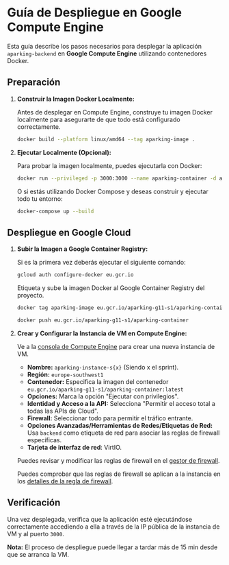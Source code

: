 # Guía de Despliegue en Google Compute Engine

Esta guía describe los pasos necesarios para desplegar la aplicación `aparking-backend` en **Google Compute Engine** utilizando contenedores Docker.

## Preparación

1. **Construir la Imagen Docker Localmente:**

   Antes de desplegar en Compute Engine, construye tu imagen Docker localmente para asegurarte de que todo está configurado correctamente.

    ```bash
    docker build --platform linux/amd64 --tag aparking-image .
    ```

2. **Ejecutar Localmente (Opcional):**

   Para probar la imagen localmente, puedes ejecutarla con Docker:

    ```bash
    docker run --privileged -p 3000:3000 --name aparking-container -d aparking-image
    ```

   O si estás utilizando Docker Compose y deseas construir y ejecutar todo tu entorno:

    ```bash
    docker-compose up --build
    ```

## Despliegue en Google Cloud

1. **Subir la Imagen a Google Container Registry:**

    Si es la primera vez deberás ejecutar el siguiente comando:
    ```bash
    gcloud auth configure-docker eu.gcr.io
    ```
   Etiqueta y sube la imagen Docker al Google Container Registry del proyecto.

    ```bash
    docker tag aparking-image eu.gcr.io/aparking-g11-s1/aparking-container
    ```
    ```bash
    docker push eu.gcr.io/aparking-g11-s1/aparking-container
    ```

2. **Crear y Configurar la Instancia de VM en Compute Engine:**

   Ve a la [consola de Compute Engine](https://console.cloud.google.com/compute/instances?onCreate=true&project=aparking-g11-s1) para crear una nueva instancia de VM.

   - **Nombre:** `aparking-instance-s{x}` (Siendo x el sprint).
   - **Región:** `europe-southwest1`
   - **Contenedor:** Especifica la imagen del contenedor `eu.gcr.io/aparking-g11-s1/aparking-container:latest`
   - **Opciones:** Marca la opción "Ejecutar con privilegios".
   - **Identidad y Acceso a la API:** Selecciona "Permitir el acceso total a todas las APIs de Cloud".
   - **Firewall:** Seleccionar todo para permitir el tráfico entrante.
   - **Opciones Avanzadas/Herramientas de Redes/Etiquetas de Red:** Usa `backend` como etiqueta de red para asociar las reglas de firewall específicas.
   - **Tarjeta de interfaz de red**: VirtIO.

   Puedes revisar y modificar las reglas de firewall en el [gestor de firewall](https://console.cloud.google.com/net-security/firewall-manager/firewall-policies/list?project=aparking-g11-s1).

   Puedes comprobar que las reglas de firewall se aplican a la instancia en los [detalles de la regla de firewall](https://console.cloud.google.com/net-security/firewall-manager/firewall-policies/details/aparking-backend?project=aparking-g11-s1).

## Verificación

Una vez desplegada, verifica que la aplicación esté ejecutándose correctamente accediendo a ella a través de la IP pública de la instancia de VM y al puerto `3000`.

**Nota:** El proceso de despliegue puede llegar a tardar más de 15 min desde que se arranca la VM.